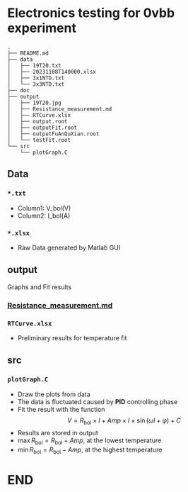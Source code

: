 # Electronics testing for 0vbb experiment

<!-- For Tree -->

```
.
├── README.md
├── data
│   ├── 19T20.txt
│   ├── 20231108T140000.xlsx
│   ├── 3x1NTD.txt
│   └── 3x3NTD.txt
├── doc
├── output
│   ├── 19T20.jpg
│   ├── Resistance_measurement.md
│   ├── RTCurve.xlsx
│   ├── output.root
│   ├── outputFit.root
│   ├── outputFuAnQuXian.root
│   └── testFit.root
└── src
    └── plotGraph.C
```

## Data

### `*.txt`

- Column1: V_bol(V)
- Column2: I_bol(A)

### `*.xlsx`

- Raw Data generated by Matlab GUI

## output

Graphs and Fit results

### [Resistance_measurement.md](https://github.com/Castersorium/0vbbElectronics/blob/master/output/Resistance_measurement.md)

### `RTCurve.xlsx`

- Preliminary results for temperature fit

## src

### `plotGraph.C`

- Draw the plots from data
- The data is fluctuated caused by **PID** controlling phase
- Fit the result with the function $$V = R_\mathrm{bol} \times I + Amp \times I \times \sin(\omega I + \varphi) + C$$
- Results are stored in output
- $\max{R_\mathrm{bol}}=R_\mathrm{bol} + Amp$, at the lowest temperature
- $\min{R_\mathrm{bol}}=R_\mathrm{bol} - Amp$, at the highest temperature

# END
